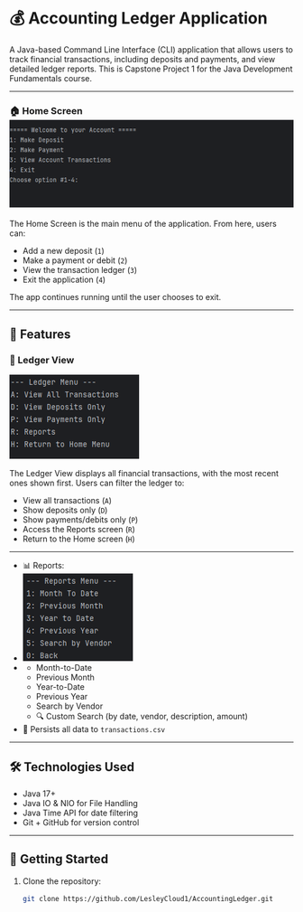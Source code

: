 # 💰 Accounting Ledger Application

A Java-based Command Line Interface (CLI) application that allows users to track financial transactions, including deposits and payments, and view detailed ledger reports. This is Capstone Project 1 for the Java Development Fundamentals course.

---
### 🏠 Home Screen![screenshotshome-screen.png](Screenshots/screenshotshome-screen.png)


The Home Screen is the main menu of the application. From here, users can:
- Add a new deposit (`1`)
- Make a payment or debit (`2`)
- View the transaction ledger (`3`)
- Exit the application (`4`)

The app continues running until the user chooses to exit.

---


## 📌 Features


### 📒 Ledger View

 ![LedgerView.png](Screenshots/LedgerView.png)

The Ledger View displays all financial transactions, with the most recent ones shown first. Users can filter the ledger to:
- View all transactions (`A`)
- Show deposits only (`D`)
- Show payments/debits only (`P`)
- Access the Reports screen (`R`)
- Return to the Home screen (`H`)

---
- 📊 Reports:
- ![ReportsMenu.png](Screenshots/ReportsMenu.png)
-
    - Month-to-Date
    - Previous Month
    - Year-to-Date
    - Previous Year
    - Search by Vendor
    - 🔍 Custom Search (by date, vendor, description, amount)
- 💾 Persists all data to `transactions.csv`

---

## 🛠️ Technologies Used

- Java 17+
- Java IO & NIO for File Handling
- Java Time API for date filtering
- Git + GitHub for version control

---

## 🚀 Getting Started

1. Clone the repository:
   ```bash
   git clone https://github.com/LesleyCloud1/AccountingLedger.git